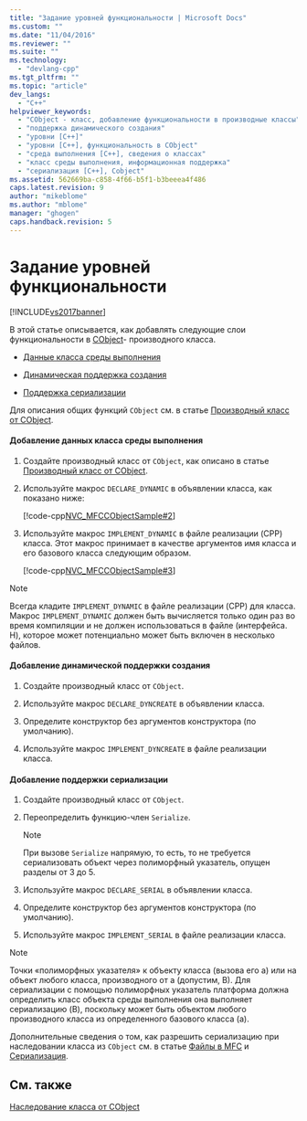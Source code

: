 ```yaml
---
title: "Задание уровней функциональности | Microsoft Docs"
ms.custom: ""
ms.date: "11/04/2016"
ms.reviewer: ""
ms.suite: ""
ms.technology: 
  - "devlang-cpp"
ms.tgt_pltfrm: ""
ms.topic: "article"
dev_langs: 
  - "C++"
helpviewer_keywords: 
  - "CObject - класс, добавление функциональности в производные классы"
  - "поддержка динамического создания"
  - "уровни [C++]"
  - "уровни [C++], функциональность в CObject"
  - "среда выполнения [C++], сведения о классах"
  - "класс среды выполнения, информационная поддержка"
  - "сериализация [C++], Cobject"
ms.assetid: 562669ba-c858-4f66-b5f1-b3beeea4f486
caps.latest.revision: 9
author: "mikeblome"
ms.author: "mblome"
manager: "ghogen"
caps.handback.revision: 5
---
```

# Задание уровней функциональности
[!INCLUDE[vs2017banner](../assembler/inline/includes/vs2017banner.md)]

В этой статье описывается, как добавлять следующие слои функциональности в [CObject](../Topic/CObject%20Class.md)\- производного класса.  
  
-   [Данные класса среды выполнения](#_core_to_add_run.2d.time_class_information)  
  
-   [Динамическая поддержка создания](#_core_to_add_dynamic_creation_support)  
  
-   [Поддержка сериализации](#_core_to_add_serialization_support)  
  
 Для описания общих функций `CObject` см. в статье [Производный класс от CObject](../mfc/deriving-a-class-from-cobject.md).  
  
#### Добавление данных класса среды выполнения  
  
1.  Создайте производный класс от `CObject`, как описано в статье [Производный класс от CObject](../mfc/deriving-a-class-from-cobject.md).  
  
2.  Используйте макрос `DECLARE_DYNAMIC` в объявлении класса, как показано ниже:  
  
     [!code-cpp[NVC_MFCCObjectSample#2](../mfc/codesnippet/CPP/specifying-levels-of-functionality_1.h)]  
  
3.  Используйте макрос `IMPLEMENT_DYNAMIC` в файле реализации \(CPP\) класса.  Этот макрос принимает в качестве аргументов имя класса и его базового класса следующим образом.  
  
     [!code-cpp[NVC_MFCCObjectSample#3](../mfc/codesnippet/CPP/specifying-levels-of-functionality_2.cpp)]  
  
> [!NOTE]
>  Всегда кладите `IMPLEMENT_DYNAMIC` в файле реализации \(CPP\) для класса.  Макрос `IMPLEMENT_DYNAMIC` должен быть вычисляется только один раз во время компиляции и не должен использоваться в файле \(интерфейса. H\), которое может потенциально может быть включен в несколько файлов.  
  
#### Добавление динамической поддержки создания  
  
1.  Создайте производный класс от `CObject`.  
  
2.  Используйте макрос `DECLARE_DYNCREATE` в объявлении класса.  
  
3.  Определите конструктор без аргументов конструктора \(по умолчанию\).  
  
4.  Используйте макрос `IMPLEMENT_DYNCREATE` в файле реализации класса.  
  
#### Добавление поддержки сериализации  
  
1.  Создайте производный класс от `CObject`.  
  
2.  Переопределить функцию\-член `Serialize`.  
  
    > [!NOTE]
    >  При вызове `Serialize` напрямую, то есть, то не требуется сериализовать объект через полиморфный указатель, опущен разделы от 3 до 5.  
  
3.  Используйте макрос `DECLARE_SERIAL` в объявлении класса.  
  
4.  Определите конструктор без аргументов конструктора \(по умолчанию\).  
  
5.  Используйте макрос `IMPLEMENT_SERIAL` в файле реализации класса.  
  
> [!NOTE]
>  Точки «полиморфных указателя» к объекту класса \(вызова его a\) или на объект любого класса, производного от a \(допустим, B\).  Для сериализации с помощью полиморфных указатель платформа должна определить класс объекта среды выполнения она выполняет сериализацию \(B\), поскольку может быть объектом любого производного класса из определенного базового класса \(a\).  
  
 Дополнительные сведения о том, как разрешить сериализацию при наследовании класса из `CObject` см. в статье [Файлы в MFC](../mfc/files-in-mfc.md) и [Сериализация](../Topic/Serialization%20in%20MFC.md).  
  
## См. также  
 [Наследование класса от CObject](../mfc/deriving-a-class-from-cobject.md)